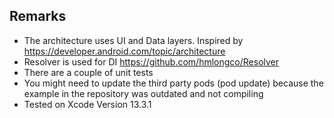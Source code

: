 ## Remarks 

- The architecture uses UI and Data layers. Inspired by https://developer.android.com/topic/architecture
- Resolver is used for DI https://github.com/hmlongco/Resolver
- There are a couple of unit tests
- You might need to update the third party pods (pod update) because the example in the repository was outdated and not compiling
- Tested on Xcode Version 13.3.1

